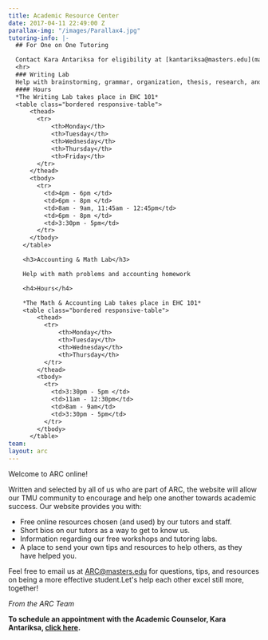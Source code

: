 ```yaml
---
title: Academic Resource Center
date: 2017-04-11 22:49:00 Z
parallax-img: "/images/Parallax4.jpg"
tutoring-info: |-
  ## For One on One Tutoring

  Contact Kara Antariksa for eligibility at [kantariksa@masters.edu](mailto:kantariksa@masters.edu)
  <hr>
  ### Writing Lab
  Help with brainstorming, grammar, organization, thesis, research, and development
  #### Hours
  *The Writing Lab takes place in EHC 101*
  <table class="bordered responsive-table">
      <thead>
        <tr>
            <th>Monday</th>
            <th>Tuesday</th>
            <th>Wednesday</th>
            <th>Thursday</th>
            <th>Friday</th>
        </tr>
      </thead>
      <tbody>
        <tr>
          <td>4pm - 6pm </td>
          <td>6pm - 8pm </td>
          <td>8am - 9am, 11:45am - 12:45pm</td>
          <td>6pm - 8pm </td>
          <td>3:30pm - 5pm</td>
        </tr>
      </tbody>
    </table>

    <h3>Accounting & Math Lab</h3>

    Help with math problems and accounting homework

    <h4>Hours</h4>

    *The Math & Accounting Lab takes place in EHC 101*
    <table class="bordered responsive-table">
        <thead>
          <tr>
              <th>Monday</th>
              <th>Tuesday</th>
              <th>Wednesday</th>
              <th>Thursday</th>
          </tr>
        </thead>
        <tbody>
          <tr>
            <td>3:30pm - 5pm </td>
            <td>11am - 12:30pm</td>
            <td>8am - 9am</td>
            <td>3:30pm - 5pm</td>
          </tr>
        </tbody>
      </table>
team: 
layout: arc
---
```


Welcome to ARC online!

Written and selected by all of us who are part of ARC, the website will allow our TMU community to encourage and help one another towards academic success.  Our website provides you with:

<ul class="browser-default">
<li>Free online resources chosen (and used) by our tutors and staff.</li>
<li>Short bios on our tutors as a way to get to know us.</li>
<li>Information regarding our free workshops and tutoring labs.</li>
<li>A place to send your own tips and resources to help others, as they have helped you.</li>
</ul>

Feel free to email us at ARC@masters.edu for questions, tips, and resources on being a more effective student.Let's help each other excel still more, together!

*From the ARC Team*

**To schedule an appointment with the Academic Counselor, Kara Antariksa, [click here](https://snapappointments.com/listing/1x0#booking_module).**